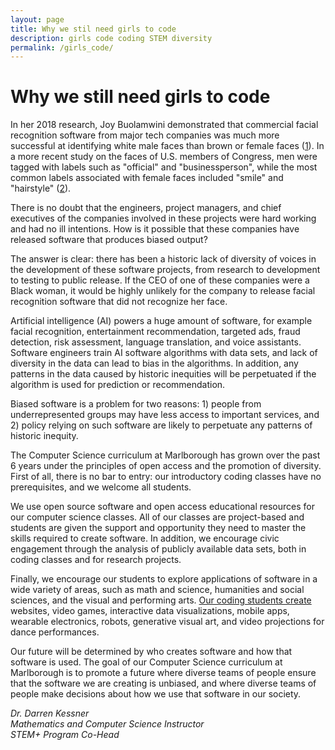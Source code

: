 ```yaml
---
layout: page
title: Why we stil need girls to code
description: girls code coding STEM diversity 
permalink: /girls_code/
---
```


# Why we still need girls to code

In her 2018 research, Joy Buolamwini demonstrated that commercial facial
recognition software from major tech companies was much more successful at
identifying white male faces than brown or female faces
([1](http://gendershades.org/)).
In a more recent study on the faces of U.S. members of Congress, men were
tagged with labels such as "official" and "businessperson", while the most
common labels associated with female faces included "smile" and "hairstyle"
([2](https://journals.sagepub.com/doi/10.1177/2378023120967171)). 

There is no doubt that the engineers, project managers, and chief executives of
the companies involved in these projects were hard working and had no ill
intentions. How is it possible that these companies have released software that
produces biased output?

The answer is clear: there has been a historic lack of diversity of voices in
the development of these software projects, from research to development to
testing to public release.  If the CEO of one of these companies were a Black
woman, it would be highly unlikely for the company to release facial
recognition software that did not recognize her face.

Artificial intelligence (AI) powers a huge amount of software, for example
facial recognition, entertainment recommendation, targeted ads, fraud
detection, risk assessment, language translation, and voice assistants.
Software engineers train AI software algorithms with data sets, and lack of
diversity in the data can lead to bias in the algorithms.  In addition, any
patterns in the data caused by historic inequities will be perpetuated if the
algorithm is used for prediction or recommendation.

Biased software is a problem for two reasons: 1) people from underrepresented
groups may have less access to important services, and 2) policy relying on
such software are likely to perpetuate any patterns of historic inequity.

The Computer Science curriculum at Marlborough has grown over the past 6 years
under the principles of open access and the promotion of diversity.  First of
all, there is no bar to entry: our introductory coding classes have no
prerequisites, and we welcome all students.

We use open source software and open access educational resources for our
computer science classes.  All of our classes are project-based and students
are given the support and opportunity they need to master the skills required
to create software.  In addition, we encourage civic engagement through the
analysis of publicly available data sets, both in coding classes and for
research projects.  

Finally, we encourage our students to explore applications of software in a
wide variety of areas, such as math and science, humanities and social
sciences, and the visual and performing arts.
[Our coding students create](http://stem.marlborough.org/blog/csprojects2020)
websites, video games, interactive data visualizations, mobile apps, wearable
electronics, robots, generative visual art, and video projections for dance
performances.  

Our future will be determined by who creates software and
how that software is used.  The goal of our Computer Science curriculum at
Marlborough is to promote a future where diverse teams of people ensure that
the software we are creating is unbiased, and where diverse teams of people
make decisions about how we use that software in our society.  


_Dr. Darren Kessner_  
_Mathematics and Computer Science Instructor_  
_STEM+ Program Co-Head_  


